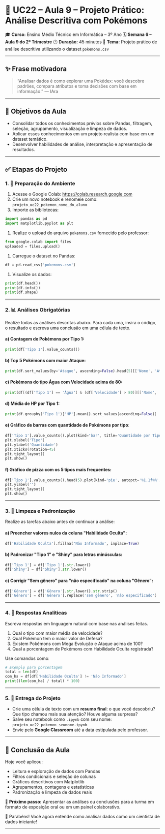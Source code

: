 # 📘 UC22 – Aula 9 – Projeto Prático: Análise Descritiva com Pokémons

🎓 **Curso:** Ensino Médio Técnico em Informática – 3º Ano
 🗓️ **Semana 6 – Aula 9 do 2º Trimestre**
 🕒 **Duração:** 45 minutos
 📍 **Tema:** Projeto prático de análise descritiva utilizando o dataset `pokemons.csv`

------

## ✨ Frase motivadora

> “Analisar dados é como explorar uma Pokédex: você descobre padrões, compara atributos e toma decisões com base em informação.” — IAra

------

## 🌟 Objetivos da Aula

- Consolidar todos os conhecimentos prévios sobre Pandas, filtragem, seleção, agrupamento, visualização e limpeza de dados.
- Aplicar esses conhecimentos em um projeto realista com base em um dataset temático.
- Desenvolver habilidades de análise, interpretação e apresentação de resultados.

------

## ✅ Etapas do Projeto

### 1. 🔄 **Preparação do Ambiente**

1. Acesse o Google Colab: https://colab.research.google.com
2. Crie um novo notebook e renomeie como: `projeto_uc22_pokemon_nome_do_aluno`
3. Importe as bibliotecas:

```python
import pandas as pd
import matplotlib.pyplot as plt
```

1. Realize o upload do arquivo `pokemons.csv` fornecido pelo professor:

```python
from google.colab import files
uploaded = files.upload()
```

1. Carregue o dataset no Pandas:

```python
df = pd.read_csv('pokemons.csv')
```

1. Visualize os dados:

```python
print(df.head())
print(df.info())
print(df.shape)
```

------

### 2. 📊 **Análises Obrigatórias**

Realize todas as análises descritas abaixo. Para cada uma, insira o código, o resultado e escreva uma conclusão em uma célula de texto.

#### a) Contagem de Pokémons por Tipo 1:

```python
print(df['Tipo 1'].value_counts())
```

#### b) Top 5 Pokémons com maior Ataque:

```python
print(df.sort_values(by='Ataque', ascending=False).head(5)[['Nome', 'Ataque']])
```

#### c) Pokémons do tipo Água com Velocidade acima de 80:

```python
print(df[(df['Tipo 1'] == 'Água') & (df['Velocidade'] > 80)][['Nome', 'Velocidade']])
```

#### d) Média de HP por Tipo 1:

```python
print(df.groupby('Tipo 1')['HP'].mean().sort_values(ascending=False))
```

#### e) Gráfico de barras com quantidade de Pokémons por tipo:

```python
df['Tipo 1'].value_counts().plot(kind='bar', title='Quantidade por Tipo')
plt.xlabel('Tipo')
plt.ylabel('Quantidade')
plt.xticks(rotation=45)
plt.tight_layout()
plt.show()
```

#### f) Gráfico de pizza com os 5 tipos mais frequentes:

```python
df['Tipo 1'].value_counts().head(5).plot(kind='pie', autopct='%1.1f%%', title='Top 5 Tipos')
plt.ylabel('')
plt.tight_layout()
plt.show()
```

------

### 3. 🧹 **Limpeza e Padronização**

Realize as tarefas abaixo antes de continuar a análise:

#### a) Preencher valores nulos da coluna "Habilidade Oculta":

```python
df['Habilidade Oculta'].fillna('Não Informado', inplace=True)
```

#### b) Padronizar "Tipo 1" e "Shiny" para letras minúsculas:

```python
df['Tipo 1'] = df['Tipo 1'].str.lower()
df['Shiny'] = df['Shiny'].str.lower()
```

#### c) Corrigir "Sem gênero" para "não especificado" na coluna "Gênero":

```python
df['Gênero'] = df['Gênero'].str.lower().str.strip()
df['Gênero'] = df['Gênero'].replace('sem gênero', 'não especificado')
```

------

### 4. 🧰 **Respostas Analíticas**

Escreva respostas em linguagem natural com base nas análises feitas.

1. Qual o tipo com maior média de velocidade?
2. Qual Pokémon tem o maior valor de Defesa?
3. Existem Pokémons com Mega Evolução e Ataque acima de 100?
4. Qual a porcentagem de Pokémons com Habilidade Oculta registrada?

Use comandos como:

```python
# Exemplo para porcentagem
total = len(df)
com_ha = df[df['Habilidade Oculta'] != 'Não Informado']
print((len(com_ha) / total) * 100)
```

------

### 5. 📄 **Entrega do Projeto**

- Crie uma célula de texto com um **resumo final**: o que você descobriu? Que tipo chamou mais sua atenção? Houve alguma surpresa?
- Salve seu notebook como `.ipynb` com seu nome: `projeto_uc22_pokemon_seunome.ipynb`
- Envie pelo **Google Classroom** até a data estipulada pelo professor.

------

## 📂 Conclusão da Aula

Hoje você aplicou:

- Leitura e exploração de dados com Pandas
- Filtros condicionais e seleção de colunas
- Gráficos descritivos com Matplotlib
- Agrupamentos, contagens e estatísticas
- Padronização e limpeza de dados reais

🔧 **Próximo passo:** Apresentar as análises ou conclusões para a turma em formato de exposição oral ou em um painel colaborativo.

💪 Parabéns! Você agora entende como analisar dados como um cientista de dados iniciante!

------